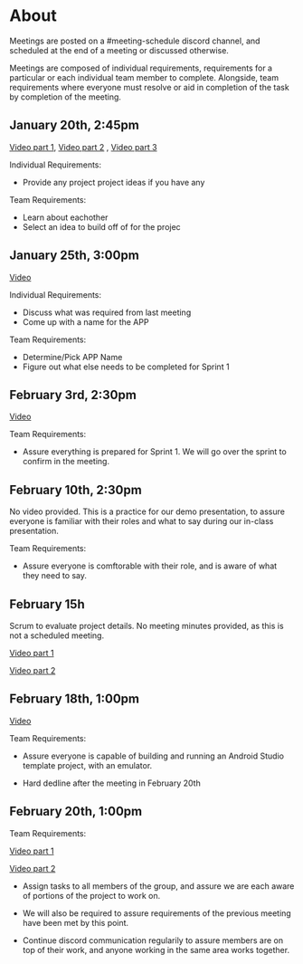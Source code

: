 # About

Meetings are posted on a #meeting-schedule discord channel, and scheduled at the end of a meeting or discussed otherwise.

Meetings are composed of individual requirements, requirements for a particular or each individual team member to complete. Alongside, team requirements
where everyone must resolve or aid in completion of the task by completion of the meeting.

## January 20th, 2:45pm

[Video part 1](https://www.youtube.com/watch?v=B0__YGL-W8w&feature=youtu.be), [Video part 2](https://www.youtube.com/watch?v=yonAxN1TaX0&feature=youtu.be)
, [Video part 3](https://www.youtube.com/watch?v=WmQCgopet8c&feature=youtu.be)

Individual Requirements: 
- Provide any project project ideas if you have any

Team Requirements:
- Learn about eachother
- Select an idea to build off of for the projec

## January 25th, 3:00pm

[Video](https://www.youtube.com/watch?v=CBiCoOwmi80&feature=youtu.be)

Individual Requirements:

- Discuss what was required from last meeting
- Come up with a name for the APP

Team Requirements:

- Determine/Pick APP Name
- Figure out what else needs to be completed for Sprint 1

## February 3rd, 2:30pm

[Video](https://www.youtube.com/watch?v=VsNMTKBnDV0&feature=youtu.be)

Team Requirements:

- Assure everything is prepared for Sprint 1. We will go over the sprint to confirm in the meeting.


## February 10th, 2:30pm

No video provided. This is a practice for our demo presentation, to assure everyone is familiar with their roles and what to say during our in-class presentation.

Team Requirements:

- Assure everyone is comftorable with their role, and is aware of what they need to say.

## February 15h

Scrum to evaluate project details. No meeting minutes provided, as this is not a scheduled meeting.

[Video part 1](https://www.youtube.com/watch?v=lhwKBX7DTMQ&feature=youtu.be)

[Video part 2](https://www.youtube.com/watch?v=rci_kLS03EM&feature=youtu.be)

## February 18th, 1:00pm

[Video](https://www.youtube.com/watch?v=tCZ085mP7lo&feature=youtu.be)

Team Requirements:

- Assure everyone is capable of building and running an Android Studio template project, with an emulator.

- Hard dedline after the meeting in February 20th

## February 20th, 1:00pm

Team Requirements:

[Video part 1](https://www.youtube.com/watch?v=Qtp8b6LRmIs&feature=youtu.be)

[Video part 2](https://www.youtube.com/watch?v=YFAbQXWuQ4s&feature=youtu.be)

- Assign tasks to all members of the group, and assure we are each aware of portions of the project to work on.

- We will also be required to assure requirements of the previous meeting have been met by this point.

- Continue discord communication regularily to assure members are on top of their work, and anyone working in the same area works together.